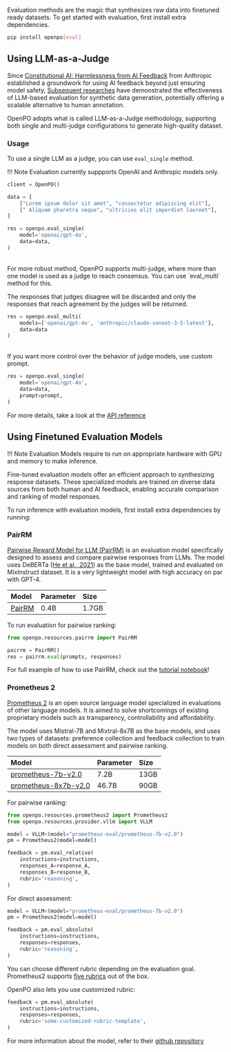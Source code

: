 Evaluation methods are the magic that synthesizes raw data into finetuned ready datasets. To get started with evaluation, first install extra dependencies.

```bash
pip install openpo[eval]
```

## Using LLM-as-a-Judge
Since [Constitutional AI: Harmlessness from AI Feedback](https://arxiv.org/abs/2212.08073) from Anthropic established a groundwork for using AI feedback beyond just ensuring model safety, [Subsequent researches](paper.md) have demonstrated the effectiveness of LLM-based evaluation for synthetic data generation, potentially offering a scalable alternative to human annotation.

OpenPO adopts what is called LLM-as-a-Judge methodology, supporting both single and multi-judge configurations to generate high-quality dataset.


### Usage
To use a single LLM as a judge, you can use `eval_single` method.

!!! Note
    Evaluation currently suppports OpenAI and Anthropic models only.

```python
client = OpenPO()

data = [
    ["Lorem ipsum dolor sit amet", "consectetur adipiscing elit"],
    [" Aliquam pharetra neque", "ultricies elit imperdiet laoreet"],
]

res = openpo.eval_single(
    model='openai/gpt-4o',
    data=data,
)
```
<br>
For more robust method, OpenPO supports multi-judge, where more than one model is used as a judge to reach consensus. You can use `eval_multi` method for this.

The responses that judges disagree will be discarded and only the responses that reach agreement by the judges will be returned.

```python
res = openpo.eval_multi(
    models=['openai/gpt-4o', 'anthropic/claude-sonnet-3-5-latest'],
    data=data
)
```
<br>
If you want more control over the behavior of judge models, use custom prompt.

```python
res = openpo.eval_single(
    model='openai/gpt-4o',
    data=data,
    prompt=prompt,
)

```

For more details, take a look at the [API reference](api.md)


## Using Finetuned Evaluation Models
!!! Note
    Evaluation Models require to run on appropriate hardware with GPU and memory to make inference.

Fine-tuned evaluation models offer an efficient approach to synthesizing response datasets. These specialized models are trained on diverse data sources from both human and AI feedback, enabling accurate comparison and ranking of model responses.


To run inference with evaluation models, first install extra dependencies by running:


### PairRM
[Pairwise Reward Model for LLM (PairRM)](https://arxiv.org/abs/2306.02561) is an evaluation model specifically designed to assess and compare pairwise responses from LLMs. The model uses DeBERTa ([He et al., 2021](https://arxiv.org/abs/2006.03654)) as the base model, trained and evaluated on MixInstruct dataset. It is a very lightweight model with high accuracy on par with GPT-4.

| Model | Parameter | Size |
|:--- |:---- |:--- |
| [PairRM](https://huggingface.co/llm-blender/PairRM) | 0.4B | 1.7GB |

To run evaluation for pairwise ranking:

```python
from openpo.resources.pairrm import PairRM

pairrm = PairRM()
res = pairrm.eval(prompts, responses)
```

For full example of how to use PairRM, check out the [tutorial notebook](notebook.md)!

### Prometheus 2
[Prometheus 2](https://arxiv.org/abs/2405.01535) is an open source language model specialized in evaluations of other language models. It is aimed to solve shortcomings of existing proprietary models such as transparency, controllability and affordability.

The model uses Mistral-7B and Mixtral-8x7B as the base models, and uses two types of datasets: preference collection and feedback collection to train models on both direct assessment and pairwise ranking.

| Model | Parameter | Size  |
| :----------- | :------------- | :------------- |
| [prometheus-7b-v2.0](https://huggingface.co/prometheus-eval/prometheus-7b-v2.0) | 7.2B | 13GB |
| [prometheus-8x7b-v2.0](https://huggingface.co/prometheus-eval/prometheus-8x7b-v2.0) | 46.7B | 90GB|


For pairwise ranking:

```python
from openpo.resources.prometheus2 import Prometheus2
from openpo.resources.provider.vllm import VLLM

model = VLLM<(model="prometheus-eval/prometheus-7b-v2.0")
pm = Prometheus2(model=model)

feedback = pm.eval_relative(
    instructions=instructions,
    responses_A=response_A,
    responses_B=response_B,
    rubric='reasoning',
)
```

For direct assessment:

```python
model = VLLM<(model="prometheus-eval/prometheus-7b-v2.0")
pm = Prometheus2(model=model)

feedback = pm.eval_absolute(
    instructions=instructions,
    responses=responses,
    rubric='reasoning',
)
```
You can choose different rubric depending on the evaluation goal. Prometheus2 supports [five rubrics](api.md/#prometheus-2) out of the box.

OpenPO also lets you use customized rubric:

```python
feedback = pm.eval_absolute(
    instructions=instructions,
    responses=responses,
    rubric='some-customized-rubric-template',
)
```


For more information about the model, refer to their [github repository](https://github.com/prometheus-eval/prometheus-eval)









